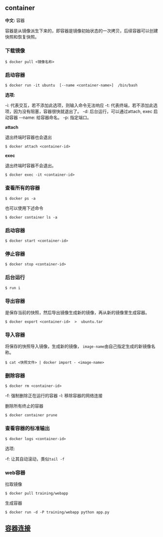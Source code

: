 ## container

**中文:** 容器

容器是从镜像派生下来的，即容器是镜像初始状态的一次拷贝，后续容器可以创建快照和恢复快照。

### 下载镜像

```
$ docker pull <镜像名称>
```

### 启动容器

```
$ docker run -it ubuntu  [--name <container-name>]  /bin/bash  
```

**选项:**

-i: 代表交互，若不添加此选项，则输入命令无法响应
-t: 代表终端，若不添加此选项，因为没有阻塞，容器很快就退出了。 
-d: 后台运行，可以通过attach, exec 启动容器
--name: 给容器命名。
-p: 指定端口。


**attach**

退出终端时容器也会退出
```
$ docker attach <container-id>
```

**exec**

退出终端时容器不会退出。
```
$ docker exec -it <container-id>
```

### 查看所有的容器

```
$ docker ps -a
```
也可以使用下述命令
```
$ docker container ls -a
```

### 启动容器

```
$ docker start <container-id>
```

### 停止容器

```
$ docker stop <container-id>
```

### 后台运行

```
$ run i
```

### 导出容器

是保存当前的快照，然后导出镜像生成新的镜像，再从新的镜像里生成容器。
```
$ docker export <container-id>  >  ubuntu.tar
```
### 导入容器

将保存的快照导入镜像，生成新的镜像， `image-name`由自己指定生成的新镜像名称。 
```
$ cat <快照文件> | docker import - <image-name>
```

### 删除容器

```
$ docker rm <container-id>
```
-f: 强制删除正在运行的容器
-l: 移除容器的网络连接

删除所有终止的容器

```
$ docker container prune
```

### 查看容器的标准输出

```
$ docker logs <container-id>
```

选项:

-f: 让其自动滚动，类似`tail -f`

### web容器

拉取镜像
```
$ docker pull training/webapp 
```

生成容器
```
$ docker run -d -P training/webapp python app.py
```

## [容器连接](./容器连接.md)